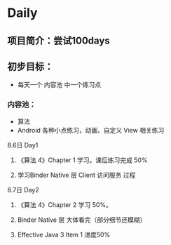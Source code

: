 # Daily
## 项目简介：尝试100days

## 初步目标：

- 每天一个 内容池 中一个练习点

### 内容池：
- 算法
- Android 各种小点练习，动画、自定义 View 相关练习


8.6日 Day1
1. 《算法 4》Chapter 1 学习。课后练习完成 50%
 
2. 学习Binder Native 层 Client 访问服务 过程

8.7日 Day2
1. 《算法 4》Chapter 2 学习 50%。

2. Binder Native 层 大体看完（部分细节还模糊）

3. Effective Java 3 Item 1 进度50%
